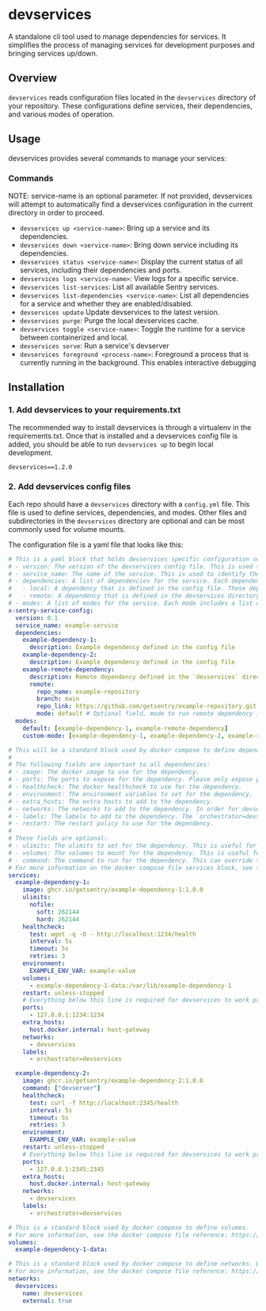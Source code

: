 # devservices

A standalone cli tool used to manage dependencies for services. It simplifies the process of managing services for development purposes and bringing services up/down.

## Overview

`devservices` reads configuration files located in the `devservices` directory of your repository. These configurations define services, their dependencies, and various modes of operation.

## Usage

devservices provides several commands to manage your services:

### Commands

NOTE: service-name is an optional parameter. If not provided, devservices will attempt to automatically find a devservices configuration in the current directory in order to proceed.

- `devservices up <service-name>`: Bring up a service and its dependencies.
- `devservices down <service-name>`: Bring down service including its dependencies.
- `devservices status <service-name>`: Display the current status of all services, including their dependencies and ports.
- `devservices logs <service-name>`: View logs for a specific service.
- `devservices list-services`: List all available Sentry services.
- `devservices list-dependencies <service-name>`: List all dependencies for a service and whether they are enabled/disabled.
- `devservices update` Update devservices to the latest version.
- `devservices purge`: Purge the local devservices cache.
- `devservices toggle <service-name>`: Toggle the runtime for a service between containerized and local.
- `devservices serve`: Run a service's devserver
- `devservices foreground <process-name>`: Foreground a process that is currently running in the background. This enables interactive debugging

## Installation

### 1. Add devservices to your requirements.txt

The recommended way to install devservices is through a virtualenv in the requirements.txt. Once that is installed and a devservices config file is added, you should be able to run `devservices up` to begin local development.

```
devservices==1.2.0
```

### 2. Add devservices config files

Each repo should have a `devservices` directory with a `config.yml` file. This file is used to define services, dependencies, and modes. Other files and subdirectories in the `devservices` directory are optional and can be most commonly used for volume mounts.

The configuration file is a yaml file that looks like this:

```yaml
# This is a yaml block that holds devservices specific configuration settings. This is comprised of a few main sections:
# - version: The version of the devservices config file. This is used to ensure compatibility between devservices and the config file.
# - service_name: The name of the service. This is used to identify the service in the config file.
# - dependencies: A list of dependencies for the service. Each dependency is a yaml block that holds the dependency configuration. There are two types of dependencies:
#   - local: A dependency that is defined in the config file. These dependencies do not have a remote field. These dependency definitions are specific to the service and are not defined elsewhere.
#   - remote: A dependency that is defined in the devservices directory in a remote repository. These configs are automatically fetched from the remote repository and installed. Any dependency with a remote field will be treated as a remote dependency. Example: https://github.com/getsentry/snuba/blob/59a5258ccbb502827ebc1d3b1bf80c607a3301bf/devservices/config.yml#L8
# - modes: A list of modes for the service. Each mode includes a list of dependencies that are used in that mode.
x-sentry-service-config:
  version: 0.1
  service_name: example-service
  dependencies:
    example-dependency-1:
      description: Example dependency defined in the config file
    example-dependency-2:
      description: Example dependency defined in the config file
    example-remote-dependency:
      description: Remote dependency defined in the `devservices` directory in the example-repository repo
      remote:
        repo_name: example-repository
        branch: main
        repo_link: https://github.com/getsentry/example-repository.git
        mode: default # Optional field, mode to run remote dependency in that defaults to `default`
  modes:
    default: [example-dependency-1, example-remote-dependency]
    custom-mode: [example-dependency-1, example-dependency-2, example-remote-dependency]

# This will be a standard block used by docker compose to define dependencies.
#
# The following fields are important to all dependencies:
# - image: The docker image to use for the dependency.
# - ports: The ports to expose for the dependency. Please only expose ports to localhost(127.0.0.1)
# - healthcheck: The docker healthcheck to use for the dependency.
# - environment: The environment variables to set for the dependency.
# - extra_hosts: The extra hosts to add to the dependency.
# - networks: The networks to add to the dependency. In order for devservices to work properly, the dependency must be on the `devservices` network.
# - labels: The labels to add to the dependency. The `orchestrator=devservices` label is required for devservices to determine a container is managed by devservices.
# - restart: The restart policy to use for the dependency.
#
# These fields are optional:
# - ulimits: The ulimits to set for the dependency. This is useful for setting resource constraints for the dependency.
# - volumes: The volumes to mount for the dependency. This is useful for mounting data volumes for the dependency if data should be persisted between runs. It can also be useful to use a bind mount to mount a local directory into a container. Example of bind mounting clickhouse configs from a local directory https://github.com/getsentry/snuba/blob/59a5258ccbb502827ebc1d3b1bf80c607a3301bf/devservices/config.yml#L44
# - command: The command to run for the dependency. This can override the default command for the docker image.
# For more information on the docker compose file services block, see the docker compose file reference: https://docs.docker.com/reference/compose-file/services/
services:
  example-dependency-1:
    image: ghcr.io/getsentry/example-dependency-1:1.0.0
    ulimits:
      nofile:
        soft: 262144
        hard: 262144
    healthcheck:
      test: wget -q -O - http://localhost:1234/health
      interval: 5s
      timeout: 5s
      retries: 3
    environment:
      EXAMPLE_ENV_VAR: example-value
    volumes:
      - example-dependency-1-data:/var/lib/example-dependency-1
    restart: unless-stopped
    # Everything below this line is required for devservices to work properly.
    ports:
      - 127.0.0.1:1234:1234
    extra_hosts:
      host.docker.internal: host-gateway
    networks:
      - devservices
    labels:
      - orchestrator=devservices

  example-dependency-2:
    image: ghcr.io/getsentry/example-dependency-2:1.0.0
    command: ["devserver"]
    healthcheck:
      test: curl -f http://localhost:2345/health
      interval: 5s
      timeout: 5s
      retries: 3
    environment:
      EXAMPLE_ENV_VAR: example-value
    restart: unless-stopped
    # Everything below this line is required for devservices to work properly.
    ports:
      - 127.0.0.1:2345:2345
    extra_hosts:
      host.docker.internal: host-gateway
    networks:
      - devservices
    labels:
      - orchestrator=devservices

# This is a standard block used by docker compose to define volumes.
# For more information, see the docker compose file reference: https://docs.docker.com/reference/compose-file/volumes/
volumes:
  example-dependency-1-data:

# This is a standard block used by docker compose to define networks. Defining the devservices network is required for devservices to work properly. By default, devservices will create an external network called `devservices` that is used to connect all dependencies.
# For more information, see the docker compose file reference: https://docs.docker.com/reference/compose-file/networks/
networks:
  devservices:
    name: devservices
    external: true
```

